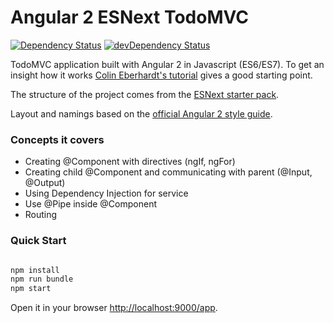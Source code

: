# Angular 2 ESNext TodoMVC
[![Dependency Status](https://david-dm.org/blacksonic/angular2-esnext-todomvc.svg)](https://david-dm.org/blacksonic/angular2-esnext-todomvc)
[![devDependency Status](https://david-dm.org/blacksonic/angular2-esnext-todomvc/dev-status.svg)](https://david-dm.org/blacksonic/angular2-esnext-todomvc#info=devDependencies)

TodoMVC application built with Angular 2 in Javascript (ES6/ES7).
To get an insight how it works [Colin Eberhardt's tutorial](http://blog.scottlogic.com/2015/12/07/angular-2.html) gives a good starting point.

The structure of the project comes from the [ESNext starter pack](https://github.com/blacksonic/angular2-esnext-starter).

Layout and namings based on the [official Angular 2 style guide](https://angular.io/styleguide).

### Concepts it covers

- Creating @Component with directives (ngIf, ngFor)
- Creating child @Component and communicating with parent (@Input, @Output)
- Using Dependency Injection for service
- Use @Pipe inside @Component
- Routing

### Quick Start

```bash

npm install
npm run bundle
npm start

```

Open it in your browser [http://localhost:9000/app](http://localhost:9000/app).